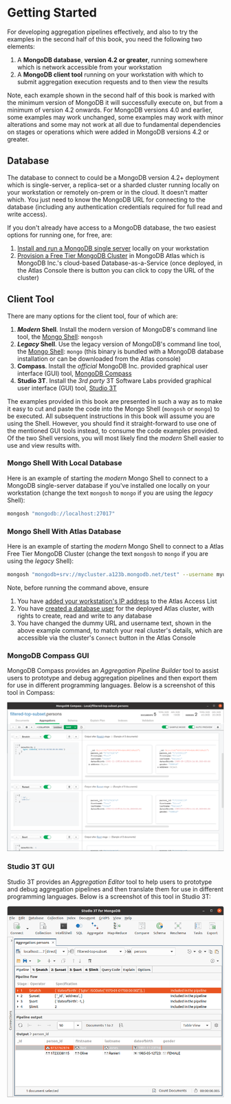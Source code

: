 # Getting Started

For developing aggregation pipelines effectively, and also to try the examples in the second half of this book, you need the following two elements:

 1. A __MongoDB database__, __version 4.2 or greater__, running somewhere which is network accessible from your workstation
 2. A __MongoDB client tool__ running on your workstation with which to submit aggregation execution requests and to then view the results

Note, each example shown in the second half of this book is marked with the minimum version of MongoDB it will successfully execute on, but from a minimum of version 4.2 onwards. For MongoDB versions 4.0 and earlier, some examples may work unchanged, some examples may work with minor alterations and some may not work at all due to fundamental dependencies on stages or operations which were added in MongoDB versions 4.2 or greater.

## Database

The database to connect to could be a MongoDB version 4.2+ deployment which is single-server, a replica-set or a sharded cluster running locally on your workstation or remotely on-prem or in the cloud. It doesn't matter which. You just need to know the MongoDB URL for connecting to the database (including any authentication credentials required for full read and write access).

If you don't already have access to a MongoDB database, the two easiest options for running one, for free, are:

 1. [Install and run a MongoDB single server](https://docs.mongodb.com/guides/server/install/) locally on your workstation
 2. [Provision a Free Tier MongoDB Cluster](https://docs.atlas.mongodb.com/tutorial/deploy-free-tier-cluster/) in MongoDB Atlas which is MongoDB Inc.'s cloud-based Database-as-a-Service (once deployed, in the Atlas Console there is button you can click to copy the URL of the cluster)


## Client Tool

There are many options for the client tool, four of which are:

 1. __*Modern* Shell__. Install the modern version of MongoDB's command line tool, the [Mongo Shell](https://www.mongodb.com/try/download/shell): `mongosh`
 2. __*Legacy* Shell__. Use the legacy version of MongoDB's command line tool, the [Mongo Shell](https://docs.mongodb.com/manual/mongo/): `mongo` (this binary is bundled with a MongoDB database installation or can be downloaded from the Atlas console)
 3. __Compass__. Install the _official_ MongoDB Inc. provided graphical user interface (GUI) tool, [MongoDB Compass](https://www.mongodb.com/products/compass)
 4. __Studio 3T__. Install the _3rd party_ 3T Software Labs provided graphical user interface (GUI) tool, [Studio 3T](https://studio3t.com/download/)
 
The examples provided in this book are presented in such a way as to make it easy to cut and paste the code into the Mongo Shell (`mongosh` or `mongo`) to be executed. All subsequent instructions in this book will assume you are using the Shell. However, you should find it straight-forward to use one of the mentioned GUI tools instead, to consume the code examples provided. Of the two Shell versions, you will most likely find the _modern_ Shell easier to use and view results with.


### Mongo Shell With Local Database

Here is an example of starting the _modern_ Mongo Shell to connect to a MongoDB single-server database if you've installed one locally on your workstation (change the text `mongosh` to `mongo` if you are using the _legacy_ Shell):

```bash
mongosh "mongodb://localhost:27017"
```

### Mongo Shell With Atlas Database

Here is an example of starting the _modern_ Mongo Shell to connect to a Atlas Free Tier MongoDB Cluster (change the text `mongosh` to `mongo` if you are using the _legacy_ Shell):

```bash
mongosh "mongodb+srv://mycluster.a123b.mongodb.net/test" --username myuser
```

Note, before running the command above, ensure
 1. You have [added your workstation's IP address](https://docs.atlas.mongodb.com/security/add-ip-address-to-list/) to the Atlas Access List
 2. You have [created a database user](https://docs.atlas.mongodb.com/tutorial/create-mongodb-user-for-cluster/) for the deployed Atlas cluster, with rights to create, read and write to any database
 3. You have changed the dummy URL and username text, shown in the above example command, to match your real cluster's details, which are accessible via the cluster's `Connect` button in the Atlas Console


### MongoDB Compass GUI

MongoDB Compass provides an _Aggregation Pipeline Builder_ tool to assist users to prototype and debug aggregation pipelines and then export them for use in different programming languages. Below is a screenshot of this tool in Compass:

![DB Engine Aggregations Optimisations](./pics/compass.png)


### Studio 3T GUI

Studio 3T provides an _Aggregation Editor_ tool to help users to prototype and debug aggregation pipelines and then translate them for use in different programming languages. Below is a screenshot of this tool in Studio 3T:

![DB Engine Aggregations Optimisations](./pics/studio3t.png)

